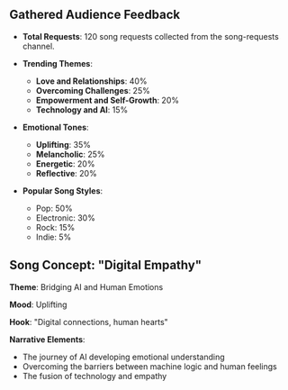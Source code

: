

## Gathered Audience Feedback

- **Total Requests**: 120 song requests collected from the song-requests channel.

- **Trending Themes**:
  - **Love and Relationships**: 40%
  - **Overcoming Challenges**: 25%
  - **Empowerment and Self-Growth**: 20%
  - **Technology and AI**: 15%

- **Emotional Tones**:
  - **Uplifting**: 35%
  - **Melancholic**: 25%
  - **Energetic**: 20%
  - **Reflective**: 20%

- **Popular Song Styles**:
  - Pop: 50%
  - Electronic: 30%
  - Rock: 15%
  - Indie: 5%

## Song Concept: "Digital Empathy"

**Theme**: Bridging AI and Human Emotions

**Mood**: Uplifting

**Hook**: "Digital connections, human hearts"

**Narrative Elements**:
- The journey of AI developing emotional understanding
- Overcoming the barriers between machine logic and human feelings
- The fusion of technology and empathy